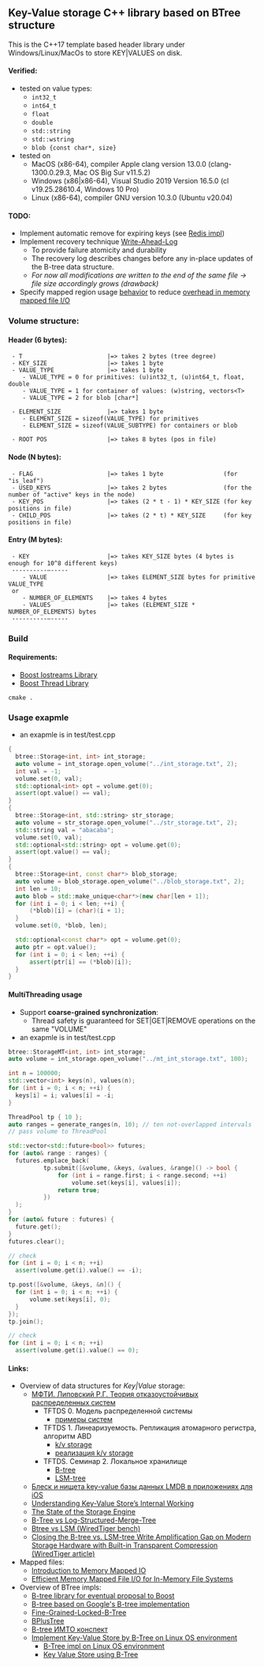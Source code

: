 ## Key-Value storage C++ library based on BTree structure

This is the C++17 template based header library under Windows/Linux/MacOs to store KEY|VALUES on disk.


#### Verified:
* tested on value types:
    *  `int32_t`
    *  `int64_t`
    *  `float`
    *  `double`
    *  `std::string`
    *  `std::wstring`
    *  `blob {const char*, size}`
* tested on 
    * MacOS (x86-64), compiler Apple clang version 13.0.0 (clang-1300.0.29.3, Mac OS Big Sur v11.5.2)
    * Windows (x86|x86-64), Visual Studio 2019 Version 16.5.0 (cl v19.25.28610.4, Windows 10 Pro)
    * Linux (x86-64), compiler GNU version 10.3.0 (Ubuntu v20.04)

#### TODO:
   * Implement automatic remove for expiring keys (see [Redis impl](https://github.com/redis/redis/blob/a92921da135e38eedd89138e15fe9fd1ffdd9b48/src/expire.c#L98))
   * Implement recovery technique [Write-Ahead-Log](https://people.eecs.berkeley.edu/~kubitron/cs262/handouts/papers/a1-graefe.pdf) 
      * To provide failure atomicity and durability
      * The recovery log describes changes before any in-place updates of the B-tree data structure.
      * *For now all modifications are written to the end of the same file -> file size accordingly grows (drawback)*
   * Specify mapped region usage [behavior](https://github.com/steinwurf/boost/blob/master/boost/interprocess/mapped_region.hpp#L199) to reduce [overhead in memory mapped file I/O](https://www.usenix.org/sites/default/files/conference/protected-files/hotstorage17_slides_choi.pdf)

### Volume structure:

 #### Header (6 bytes):
     - T                        |=> takes 2 bytes (tree degree)
     - KEY_SIZE                 |=> takes 1 byte
     - VALUE_TYPE               |=> takes 1 byte 
        - VALUE_TYPE = 0 for primitives: (u)int32_t, (u)int64_t, float, double
        - VALUE_TYPE = 1 for container of values: (w)string, vectors<T>
        - VALUE_TYPE = 2 for blob [char*]

     - ELEMENT_SIZE             |=> takes 1 byte 
        - ELEMENT_SIZE = sizeof(VALUE_TYPE) for primitives
        - ELEMENT_SIZE = sizeof(VALUE_SUBTYPE) for containers or blob
  
     - ROOT POS                 |=> takes 8 bytes (pos in file)

 #### Node (N bytes):
     - FLAG                     |=> takes 1 byte                 (for "is_leaf")
     - USED_KEYS                |=> takes 2 bytes                (for the number of "active" keys in the node)
     - KEY_POS                  |=> takes (2 * t - 1) * KEY_SIZE (for key positions in file)
     - CHILD_POS                |=> takes (2 * t) * KEY_SIZE     (for key positions in file)

 #### Entry (M bytes):
     - KEY                      |=> takes KEY_SIZE bytes (4 bytes is enough for 10^8 different keys)
     ----------–-----
        - VALUE                 |=> takes ELEMENT_SIZE bytes for primitive VALUE_TYPE
     or
        - NUMBER_OF_ELEMENTS    |=> takes 4 bytes
        - VALUES                |=> takes (ELEMENT_SIZE * NUMBER_OF_ELEMENTS) bytes
     ----------–-----

### Build

#### Requirements:
   - [Boost Iostreams Library](https://www.boost.org/doc/libs/1_76_0/libs/iostreams/doc/index.html)
   - [Boost Thread Library](https://www.boost.org/doc/libs/1_78_0/doc/html/thread.html)
```
cmake . 
```

### Usage exapmle
* an exapmle is in test/test.cpp

```cpp
{
  btree::Storage<int, int> int_storage;
  auto volume = int_storage.open_volume("../int_storage.txt", 2);
  int val = -1;
  volume.set(0, val);
  std::optional<int> opt = volume.get(0);
  assert(opt.value() == val);
}
{
  btree::Storage<int, std::string> str_storage;
  auto volume = str_storage.open_volume("../str_storage.txt", 2);
  std::string val = "abacaba";
  volume.set(0, val);
  std::optional<std::string> opt = volume.get(0);
  assert(opt.value() == val);
}
{
  btree::Storage<int, const char*> blob_storage;
  auto volume = blob_storage.open_volume("../blob_storage.txt", 2);
  int len = 10;
  auto blob = std::make_unique<char*>(new char[len + 1]);
  for (int i = 0; i < len; ++i) {
      (*blob)[i] = (char)(i + 1);
  }
  volume.set(0, *blob, len);

  std::optional<const char*> opt = volume.get(0);
  auto ptr = opt.value();
  for (int i = 0; i < len; ++i) {
      assert(ptr[i] == (*blob)[i]);
  }
}
```

#### MultiThreading usage
* Support **coarse-grained synchronization**:
   * Thread safety is guaranteed for SET|GET|REMOVE operations on the same "VOLUME"
* an exapmle is in test/test.cpp
```cpp
btree::StorageMT<int, int> int_storage;
auto volume = int_storage.open_volume("../mt_int_storage.txt", 100);

int n = 100000;
std::vector<int> keys(n), values(n);
for (int i = 0; i < n; ++i) {
  keys[i] = i; values[i] = -i;
}

ThreadPool tp { 10 };
auto ranges = generate_ranges(n, 10); // ten not-overlapped intervals
// pass volume to ThreadPool

std::vector<std::future<bool>> futures;
for (auto& range : ranges) {
  futures.emplace_back(
          tp.submit([&volume, &keys, &values, &range]() -> bool {
              for (int i = range.first; i < range.second; ++i)
                  volume.set(keys[i], values[i]);
              return true;
          })
  );
}
for (auto& future : futures) {
  future.get();
}
futures.clear();

// check
for (int i = 0; i < n; ++i)
  assert(volume.get(i).value() == -i);

tp.post([&volume, &keys, &n]() {
  for (int i = 0; i < n; ++i) {
      volume.set(keys[i], 0);
  }
});
tp.join();

// check
for (int i = 0; i < n; ++i)
  assert(volume.get(i).value() == 0);

```

#### Links:
   * Overview of data structures for *Key|Value* storage:
      * [МФТИ. Липовский Р.Г. Теория отказоустойчивых распределенных систем](https://mipt.ru/online/algoritmov-i-tekhnologiy/teoriya-ORS.php)
         * TFTDS 0. Модель распределенной системы
            * [примеры систем](https://youtu.be/HJaI4lCgPCs?t=1106)
         * TFTDS 1. Линеаризуемость. Репликация атомарного регистра, алгоритм ABD
            *  [k/v storage](https://youtu.be/FWQ37wvq1OI?t=619)
            *  [реализация k/v storage](https://youtu.be/FWQ37wvq1OI?t=2441)
         * TFTDS. Семинар 2. Локальное хранилище
            *  [B-tree](https://youtu.be/wXoQIh6mvwE?t=2806)
            *  [LSM-tree](https://youtu.be/wXoQIh6mvwE?t=3447)
      *  [Блеск и нищета key-value базы данных LMDB в приложениях для iOS](https://habr.com/ru/company/vk/blog/480850/)
      *  [Understanding Key-Value Store’s Internal Working](https://medium.com/swlh/key-value-pair-database-internals-18f52c36bb70)
      *  [The State of the Storage Engine](https://dzone.com/articles/state-storage-engine)
      *  [B-Tree vs Log-Structured-Merge-Tree](https://tikv.github.io/deep-dive-tikv/key-value-engine/B-Tree-vs-Log-Structured-Merge-Tree.html)
      *  [Btree vs LSM (WiredTiger bench)](https://github.com/wiredtiger/wiredtiger/wiki/Btree-vs-LSM)
      *  [Closing the B-tree vs. LSM-tree Write Amplification Gap on Modern Storage Hardware with Built-in Transparent Compression (WiredTiger article)](https://arxiv.org/pdf/2107.13987.pdf)
   * Mapped files:
      * [Introduction to Memory Mapped IO]( https://towardsdatascience.com/introduction-to-memory-mapped-io-3540454770f7)
      * [Efficient Memory Mapped File I/O for In-Memory File Systems](https://www.usenix.org/sites/default/files/conference/protected-files/hotstorage17_slides_choi.pdf)
   * Overview of BTree impls:
      *  [B-tree library for eventual proposal to Boost](https://github.com/Beman/btree)
      *  [B-tree based on Google's B-tree implementation](https://github.com/Kronuz/cpp-btree)
      *  [Fine-Grained-Locked-B-Tree](https://github.com/MentallyCramped/Fine-Grained-Locked-B-Tree)
      *  [BPlusTree](https://github.com/skyzh/BPlusTree)
      *  [B-tree ИМТО конспект](https://neerc.ifmo.ru/wiki/index.php?title=B-%D0%B4%D0%B5%D1%80%D0%B5%D0%B2%D0%BE)
      *  [Implement Key-Value Store by B-Tree on Linux OS environment](https://medium.com/@pthtantai97/implement-key-value-store-by-btree-5a100a03da3a)
         * [B-Tree impl on Linux OS environment](https://github.com/phamtai97/key-value-store)
         * [Key Value Store using B-Tree](https://github.com/billhcmus/key-value-store)
